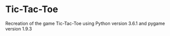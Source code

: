 # Tic-Tac-Toe
Recreation of the game Tic-Tac-Toe using Python version 3.6.1 and pygame version 1.9.3

